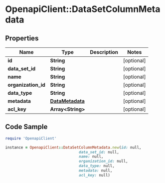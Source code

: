 # OpenapiClient::DataSetColumnMetadata

## Properties

Name | Type | Description | Notes
------------ | ------------- | ------------- | -------------
**id** | **String** |  | [optional] 
**data_set_id** | **String** |  | [optional] 
**name** | **String** |  | [optional] 
**organization_id** | **String** |  | [optional] 
**data_type** | **String** |  | [optional] 
**metadata** | [**DataMetadata**](DataMetadata.md) |  | [optional] 
**acl_key** | **Array&lt;String&gt;** |  | [optional] 

## Code Sample

```ruby
require 'OpenapiClient'

instance = OpenapiClient::DataSetColumnMetadata.new(id: null,
                                 data_set_id: null,
                                 name: null,
                                 organization_id: null,
                                 data_type: null,
                                 metadata: null,
                                 acl_key: null)
```


